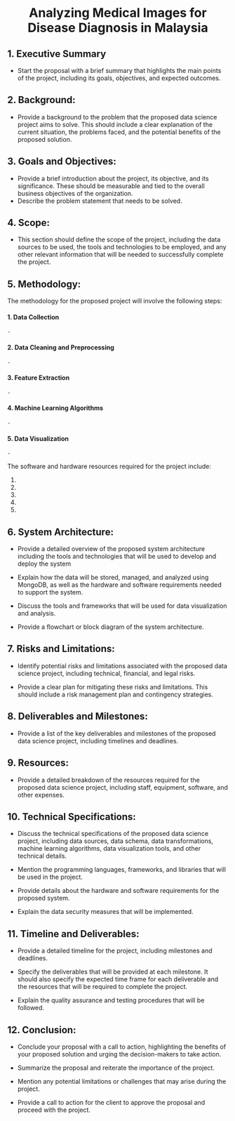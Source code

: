 <h1 align='center'><b>Analyzing Medical Images for Disease Diagnosis in Malaysia</b></h1>


## 1. Executive Summary

- Start the proposal with a brief summary that highlights the main points of the project, including its goals, objectives, and expected outcomes.


## 2. Background:

- Provide a background to the problem that the proposed data science project aims to solve. This should include a clear explanation of the current situation, the problems faced, and the potential benefits of the proposed solution.


## 3. Goals and Objectives:

- Provide a brief introduction about the project, its objective, and its significance. These should be measurable and tied to the overall business objectives of the organization.
- Describe the problem statement that needs to be solved.


## 4. Scope: 

- This section should define the scope of the project, including the data sources to be used, the tools and technologies to be employed, and any other relevant information that will be needed to successfully complete the project.


## 5. Methodology:

The methodology for the proposed project will involve the following steps:

  <h4>1. Data Collection</h4>
  
    - 

  <h4>2. Data Cleaning and Preprocessing</h4>
  
    - 

  <h4>3. Feature Extraction</h4>
  
    - 

  <h4>4. Machine Learning Algorithms</h4>
  
    - 

  <h4>5. Data Visualization</h4>
  
    - 


The software and hardware resources required for the project include:

1.
2.
3.
4.
5.


## 6. System Architecture:

- Provide a detailed overview of the proposed system architecture including the tools and technologies that will be used to develop and deploy the system

- Explain how the data will be stored, managed, and analyzed using MongoDB, as well as the hardware and software requirements needed to support the system.

- Discuss the tools and frameworks that will be used for data visualization and analysis.

- Provide a flowchart or block diagram of the system architecture.


## 7. Risks and Limitations:

- Identify potential risks and limitations associated with the proposed data science project, including technical, financial, and legal risks. 

- Provide a clear plan for mitigating these risks and limitations. This should include a risk management plan and contingency strategies.



## 8. Deliverables and Milestones:

- Provide a list of the key deliverables and milestones of the proposed data science project, including timelines and deadlines.



## 9. Resources:

- Provide a detailed breakdown of the resources required for the proposed data science project, including staff, equipment, software, and other expenses.



## 10. Technical Specifications:

- Discuss the technical specifications of the proposed data science project, including data sources, data schema, data transformations, machine learning algorithms, data visualization tools, and other technical details.

- Mention the programming languages, frameworks, and libraries that will be used in the project.

- Provide details about the hardware and software requirements for the proposed system.

- Explain the data security measures that will be implemented.


## 11. Timeline and Deliverables: 

- Provide a detailed timeline for the project, including milestones and deadlines.

- Specify the deliverables that will be provided at each milestone. It should also specify the expected time frame for each deliverable and the resources that will be required to complete the project.

- Explain the quality assurance and testing procedures that will be followed.


## 12. Conclusion:

- Conclude your proposal with a call to action, highlighting the benefits of your proposed solution and urging the decision-makers to take action.

- Summarize the proposal and reiterate the importance of the project.

- Mention any potential limitations or challenges that may arise during the project.

- Provide a call to action for the client to approve the proposal and proceed with the project.
